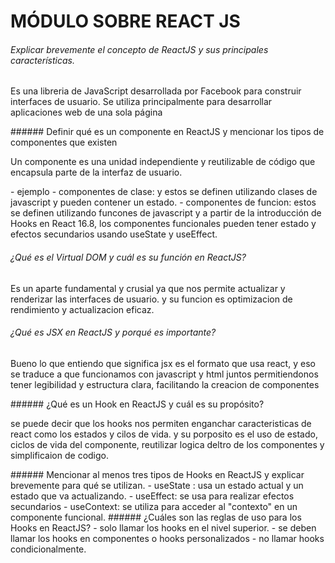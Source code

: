 # MÓDULO SOBRE REACT JS
###### Explicar brevemente el concepto de ReactJS y sus principales características.

<p> Es una libreria de JavaScript desarrollada por Facebook para construir interfaces de usuario. Se utiliza principalmente para desarrollar aplicaciones web de una sola página
</p>
###### Definir qué es un componente en ReactJS y mencionar los tipos de componentes que existen
<p>
 Un componente es una unidad independiente y reutilizable de código que encapsula parte de la interfaz de usuario.
</p>
- ejemplo
- componentes de clase: y estos se definen utilizando clases de javascript y pueden contener un estado.
- componentes de funcion: estos se definen utilizando funcones de javascript y a partir de la introducción de Hooks en React 16.8, los componentes funcionales pueden tener estado y efectos secundarios usando useState y useEffect.

###### ¿Qué es el Virtual DOM y cuál es su función en ReactJS?
<p>
Es un aparte fundamental y crusial ya que nos permite actualizar y renderizar las interfaces de usuario. y su funcion es optimizacion de rendimiento y actualizacion eficaz.
</p>

######  ¿Qué es JSX en ReactJS y porqué es importante?
<p>
Bueno lo que entiendo que significa jsx es el formato que usa react, y eso se traduce a que funcionamos con javascript y html juntos permitiendonos tener legibilidad y estructura clara, facilitando la creacion  de componentes
</p>
###### ¿Qué es un Hook en ReactJS y cuál es su propósito?
<p>
se puede decir que los hooks nos permiten enganchar  caracteristicas de react como los estados y cilos de vida. y su porposito es el uso de estado, ciclos de vida del componente, reutilizar logica deltro de los componentes y simplificaion de codigo.
</p>
###### Mencionar al menos tres tipos de Hooks en ReactJS y explicar brevemente para qué se utilizan. 
- useState : usa un estado actual y un estado que va actualizando.
- useEffect:  se usa  para realizar efectos secundarios 
- useContext: se utiliza para acceder al "contexto" en un componente funcional.
###### ¿Cuáles son las reglas de uso para los Hooks en   ReactJS?  
- solo llamar los hooks en el nivel superior.
- se deben llamar los hooks en componentes o hooks personalizados
- no llamar hooks condicionalmente.
